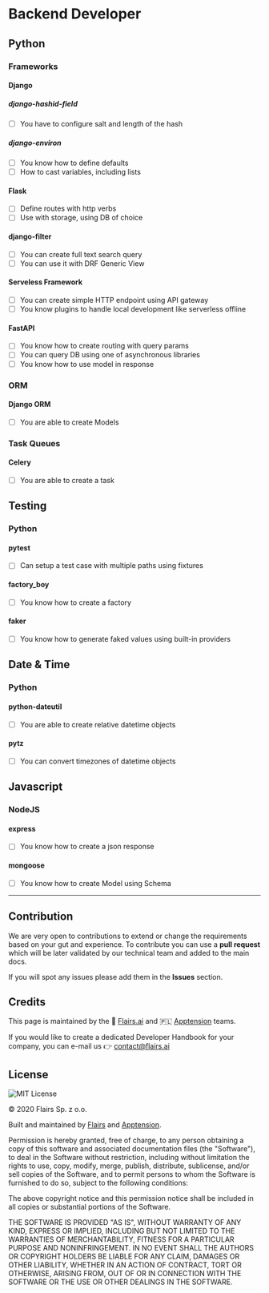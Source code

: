 Backend Developer
=================

Python
------

### Frameworks

#### Django

##### django-hashid-field

*   [ ] You have to configure salt and length of the hash

##### django-environ

*   [ ] You know how to define defaults
*   [ ] How to cast variables, including lists

#### Flask

*   [ ] Define routes with http verbs
*   [ ] Use with storage, using DB of choice

#### django-filter

*   [ ] You can create full text search query
*   [ ] You can use it with DRF Generic View

#### Serveless Framework

*   [ ] You can create simple HTTP endpoint using API gateway
*   [ ] You know plugins to handle local development like serverless offline

#### FastAPI

*   [ ] You know how to create routing with query params
*   [ ] You can query DB using one of asynchronous libraries
*   [ ] You know how to use model in response

### ORM

#### Django ORM

*   [ ] You are able to create Models

### Task Queues

#### Celery

*   [ ] You are able to create a task

Testing
-------

### Python

#### pytest

*   [ ] Can setup a test case with multiple paths using fixtures

#### factory_boy

*   [ ] You know how to create a factory

#### faker

*   [ ] You know how to generate faked values using built-in providers

Date & Time
-----------

### Python

#### python-dateutil

*   [ ] You are able to create relative datetime objects

#### pytz

*   [ ] You can convert timezones of datetime objects

Javascript
----------

### NodeJS

#### express

*   [ ] You know how to create a json response

#### mongoose

*   [ ] You know how to create Model using Schema

* * *

Contribution
------------

We are very open to contributions to extend or change the requirements based on your gut and experience. To contribute you can use a **pull request** which will be later validated by our technical team and added to the main docs.

If you will spot any issues please add them in the **Issues** section.

Credits
-------

This page is maintained by the 🔹 [Flairs.ai](http://Flairs.ai) and 🇵🇱 [Apptension](https://apptension.com) teams.

If you would like to create a dedicated Developer Handbook for your company, you can e-mail us 👉 [contact@flairs.ai](mailto:contact@flairs.ai)

License
-------

![MIT License](https://img.shields.io/badge/License-MIT-blue.svg)

© 2020 Flairs Sp. z o.o.

Built and maintained by [Flairs](https://www.flairs.ai) and [Apptension](https://apptension.com).

Permission is hereby granted, free of charge, to any person obtaining a copy of this software and associated documentation files (the "Software"), to deal in the Software without restriction, including without limitation the rights to use, copy, modify, merge, publish, distribute, sublicense, and/or sell copies of the Software, and to permit persons to whom the Software is furnished to do so, subject to the following conditions:

The above copyright notice and this permission notice shall be included in all copies or substantial portions of the Software.

THE SOFTWARE IS PROVIDED "AS IS", WITHOUT WARRANTY OF ANY KIND, EXPRESS OR IMPLIED, INCLUDING BUT NOT LIMITED TO THE WARRANTIES OF MERCHANTABILITY, FITNESS FOR A PARTICULAR PURPOSE AND NONINFRINGEMENT. IN NO EVENT SHALL THE AUTHORS OR COPYRIGHT HOLDERS BE LIABLE FOR ANY CLAIM, DAMAGES OR OTHER LIABILITY, WHETHER IN AN ACTION OF CONTRACT, TORT OR OTHERWISE, ARISING FROM, OUT OF OR IN CONNECTION WITH THE SOFTWARE OR THE USE OR OTHER DEALINGS IN THE SOFTWARE.